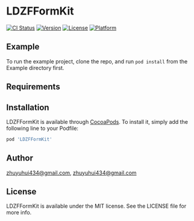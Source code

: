 # LDZFFormKit

[![CI Status](https://img.shields.io/travis/zhuyuhui434@gmail.com/LDZFFormKit.svg?style=flat)](https://travis-ci.org/zhuyuhui434@gmail.com/LDZFFormKit)
[![Version](https://img.shields.io/cocoapods/v/LDZFFormKit.svg?style=flat)](https://cocoapods.org/pods/LDZFFormKit)
[![License](https://img.shields.io/cocoapods/l/LDZFFormKit.svg?style=flat)](https://cocoapods.org/pods/LDZFFormKit)
[![Platform](https://img.shields.io/cocoapods/p/LDZFFormKit.svg?style=flat)](https://cocoapods.org/pods/LDZFFormKit)

## Example

To run the example project, clone the repo, and run `pod install` from the Example directory first.

## Requirements

## Installation

LDZFFormKit is available through [CocoaPods](https://cocoapods.org). To install
it, simply add the following line to your Podfile:

```ruby
pod 'LDZFFormKit'
```

## Author

zhuyuhui434@gmail.com, zhuyuhui434@gmail.com

## License

LDZFFormKit is available under the MIT license. See the LICENSE file for more info.
